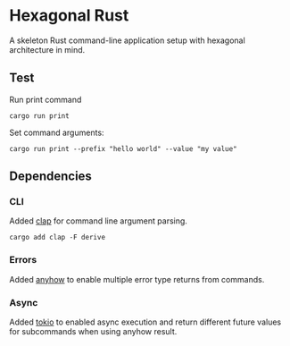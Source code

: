 # Hexagonal Rust

A skeleton Rust command-line application setup with hexagonal architecture in mind.

## Test

Run print command

```
cargo run print
```

Set command arguments:

```
cargo run print --prefix "hello world" --value "my value"
```

## Dependencies

### CLI

Added [clap](https://github.com/clap-rs/clap) for command line argument parsing.

```
cargo add clap -F derive
```

### Errors

Added [anyhow](https://github.com/dtolnay/anyhow) to enable multiple error type returns from commands.

### Async

Added [tokio](https://github.com/tokio-rs/tokio) to enabled async execution and return different future
values for subcommands when using anyhow result.
